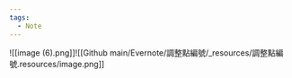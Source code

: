 ```yaml
---
tags:
  - Note
---
```


![[image (6).png]]![[Github main/Evernote/調整點編號/_resources/調整點編號.resources/image.png]]

